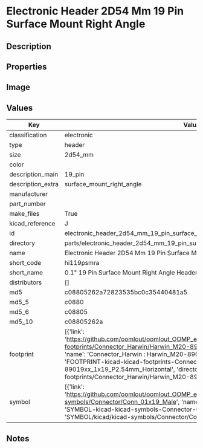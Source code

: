 # Electronic Header 2D54 Mm 19 Pin Surface Mount Right Angle

## Description

## Properties


## Image


## Values

| Key | Value |
| --- | --- |
| classification | electronic |
| type | header |
| size | 2d54_mm |
| color |  |
| description_main | 19_pin |
| description_extra | surface_mount_right_angle |
| manufacturer |  |
| part_number |  |
| make_files | True |
| kicad_reference | J |
| id | electronic_header_2d54_mm_19_pin_surface_mount_right_angle |
| directory | parts/electronic_header_2d54_mm_19_pin_surface_mount_right_angle |
| name | Electronic Header 2D54 Mm 19 Pin Surface Mount Right Angle |
| short_code | hi119psmra |
| short_name | 0.1" 19 Pin Surface Mount Right Angle Header |
| distributors | [] |
| md5 | c08805262a72823535bc0c35440481a5 |
| md5_5 | c0880 |
| md5_6 | c08805 |
| md5_10 | c08805262a |
| footprint | [{'link': 'https://github.com/oomlout/oomlout_OOMP_eda_V2/tree/main/FOOTPRINT/kicad/kicad-footprints/Connector_Harwin/Harwin_M20-89019xx_1x19_P2.54mm_Horizontal', 'name': 'Connector_Harwin : Harwin_M20-89019xx_1x19_P2.54mm_Horizontal', 'id': 'FOOTPRINT-kicad-kicad-footprints-Connector_Harwin-Harwin_M20-89019xx_1x19_P2.54mm_Horizontal', 'directory': 'FOOTPRINT/kicad/kicad-footprints/Connector_Harwin/Harwin_M20-89019xx_1x19_P2.54mm_Horizontal/'}] |
| symbol | [{'link': 'https://github.com/oomlout/oomlout_OOMP_eda_V2/tree/main/SYMBOL/kicad/kicad-symbols/Connector/Conn_01x19_Male', 'name': 'Connector : Conn_01x19_Male', 'id': 'SYMBOL-kicad-kicad-symbols-Connector-Conn_01x19_Male', 'directory': 'SYMBOL/kicad/kicad-symbols/Connector/Conn_01x19_Male/'}] |

## Notes


